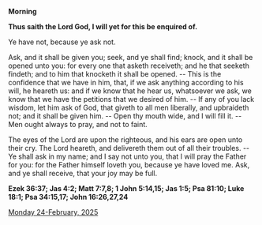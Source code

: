**Morning**

**Thus saith the Lord God, I will yet for this be enquired of.**
 
Ye have not, because ye ask not.
 
Ask, and it shall be given you; seek, and ye shall find; knock, and it shall be opened unto you: for every one that asketh receiveth; and he that seeketh findeth; and to him that knocketh it shall be opened. -- This is the confidence that we have in him, that, if we ask anything according to his will, he heareth us: and if we know that he hear us, whatsoever we ask, we know that we have the petitions that we desired of him. -- If any of you lack wisdom, let him ask of God, that giveth to all men liberally, and upbraideth not; and it shall be given him. -- Open thy mouth wide, and I will fill it. -- Men ought always to pray, and not to faint.
 
The eyes of the Lord are upon the righteous, and his ears are open unto their cry. The Lord heareth, and delivereth them out of all their troubles. -- Ye shall ask in my name; and I say not unto you, that I will pray the Father for you: for the Father himself loveth you, because ye have loved me. Ask, and ye shall receive, that your joy may be full.  

**Ezek 36:37; Jas 4:2; Matt 7:7,8; 1 John 5:14,15; Jas 1:5; Psa 81:10; Luke 18:1; Psa 34:15,17; John 16:26,27,24**

[Monday 24-February, 2025](https://t.me/daily_light)
